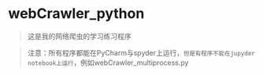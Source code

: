 # webCrawler_python
> 这是我的网络爬虫的学习练习程序

 >注意：所有程序都能在PyCharm与spyder上运行，`但是有程序不能在jupyder notebook上运行`，例如webCrawler_multiprocess.py
